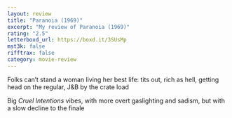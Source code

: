 ```yaml
---
layout: review
title: "Paranoia (1969)"
excerpt: "My review of Paranoia (1969)"
rating: "2.5"
letterboxd_url: https://boxd.it/3SUsMp
mst3k: false
rifftrax: false
category: movie-review
---
```


Folks can’t stand a woman living her best life: tits out, rich as hell, getting head on the regular, J&B by the crate load

Big <i>Cruel Intentions </i>vibes, with more overt gaslighting and sadism, but with a slow decline to the finale
